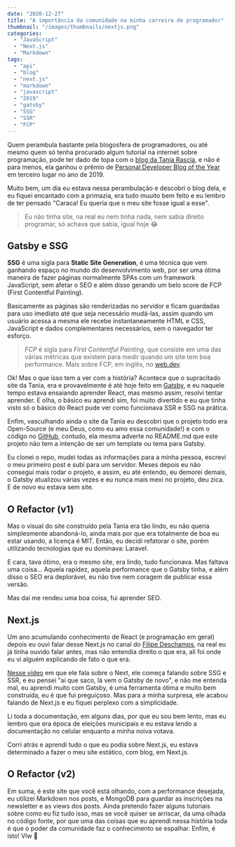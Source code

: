 ```yaml
---
date: "2020-12-27"
title: "A importância da comunidade na minha carreira de programador"
thumbnail: "/images/thumbnails/nextjs.png"
categories:
  - "JavaScript"
  - "Next.js"
  - "Markdown"
tags:
  - "api"
  - "blog"
  - "next.js"
  - "markdown"
  - "javascript"
  - "2019"
  - "gatsby"
  - "SSG"
  - "SSR"
  - "FCP"
---
```


Quem perambula bastante pela blogosfera de programadores, ou até mesmo quem só tenha procurado algum tutorial na internet sobre programação, pode ter dado de topa com o [blog da Tania Rascia](https://www.taniarascia.com/), e não é para menos, ela ganhou o prêmio de [Personal Developer Blog of the Year](https://hackernoon.com/personal-developer-blog-of-the-year-hacker-noon-noonies-awards-2019-hz2tu32ql) em terceiro lugar no ano de 2019.

Muito bem, um dia eu estava nessa perambulação e descobri o blog dela, e eu fiquei encantado com a primazia, era tudo muuito bem feito e eu lembro de ter pensado "Caraca! Eu queria que o meu site fosse igual a esse".

> Eu não tinha site, na real eu nem tinha nada, nem sabia direito programar, só achava que sabia, igual hoje 😂

## Gatsby e SSG

**SSG** é uma sigla para **Static Site Generation**, é uma técnica que vem ganhando espaço no mundo do desenvolvimento web, por ser uma ótima maneira de fazer páginas normalmente SPAs com um framework JavaScript, sem afetar o SEO e além disso gerando um belo score de FCP (First Contentful Painting). 

Basicamente as páginas são renderizadas no servidor e ficam guardadas para uso imediato até que seja necessário mudá-las, assim quando um usuário acessa a mesma ele recebe instantaneamente HTML e CSS, JavaScript e dados complementares necessários, sem o navegador ter esforço.

> *FCP* é sigla para *First Contentful Painting*, que consiste em uma das várias métricas que existem para medir quando um site tem boa performance. Mais sobre FCP, em inglês, no [web.dev](https://web.dev/first-contentful-paint/).

Ok! Mas o que isso tem a ver com a história? Acontece que o supracitado site da Tania, era e provavelmente é até hoje feito em [Gatsby](https://www.gatsbyjs.com/), e eu naquele tempo estava ensaiando aprender React, mas mesmo assim, resolvi tentar aprender. E olha, o básico eu aprendi sim, foi muito divertido e eu que tinha visto só o básico do React pude ver como funcionava SSR e SSG na prática. 

Enfim, vasculhando ainda o site da Tania eu descobri que o projeto todo era Open-Source (e meu Deus, como eu amo essa comunidade!) e com o código no [GitHub](https://github.com/taniarascia/taniarascia.com/), contudo, ela mesma adverte no README.md que este projeto não tem a intenção de ser um template ou tema para Gatsby.

Eu clonei o repo, mudei todas as informações para a minha pessoa, escrevi o meu primeiro post e subi para um servidor. Meses depois eu não consegui mais rodar o projeto, e assim, eu até entendo, eu demorei demais, o Gatsby atualizou várias vezes e eu nunca mais mexi no projeto, deu zica. E de novo eu estava sem site.

## O Refactor (v1)

Mas o visual do site construído pela Tania era tão lindo, eu não queria simplesmente abandoná-lo, ainda mais por que era totalmente de boa eu estar usando, a licença é MIT. Então, eu decidi refatorar o site, porém utilizando tecnologias que eu dominava: Laravel.

E cara, tava ótimo, era o mesmo site, era lindo, tudo funcionava. Mas faltava uma coisa... Aquela rapidez, aquela performance que o Gatsby tinha, e além disso o SEO era deplorável, eu não tive nem coragem de publicar essa versão.

Mas daí me rendeu uma boa coisa, fui aprender SEO.

## Next.js

Um ano acumulando conhecimento de React (e programação em geral) depois eu ouvi falar desse Next.js no canal do [Filipe Deschamps](https://www.youtube.com/channel/UCU5JicSrEM5A63jkJ2QvGYw), na real eu já tinha ouvido falar antes, mas não entendia direito o que era, alí foi onde eu vi alguém explicando de fato o que era. 

[Nesse vídeo](https://www.youtube.com/watch?v=EW7m2WIvFgQ) em que ele fala sobre o Next, ele começa falando sobre SSG e SSR, e eu pensei "ai que saco, lá vem o Gatsby de novo", e não me entenda mal, eu aprendi muito com Gatsby, é uma ferramenta ótima e muito bem construída, eu é que fui preguiçoso. Mas para a minha surpresa, ele acabou falando de Next.js e eu fiquei perplexo com a simplicidade.

Li toda a documentação, em alguns dias, por que eu sou bem lento, mas eu lembro que era época de eleições municipais e eu estava lendo a documentação no celular enquanto a minha noiva votava.

Corri atrás e aprendi tudo o que eu podia sobre Next.js, eu estava determinado a fazer o meu site estático, com blog, em Next.js.

## O Refactor (v2)

Em suma, é este site que você está olhando, com a performance desejada, eu utilizei Markdown nos posts, e MongoDB para guardar as inscrições na newsletter e as views dos posts. Ainda pretendo fazer alguns tutoriais sobre como eu fiz tudo isso, mas se você quiser se arriscar, da uma olhada no código fonte, por que uma das coisas que eu aprendi nessa história toda é que o poder da comunidade faz o conhecimento se espalhar. Enfim, é isto! Vlw 🖖